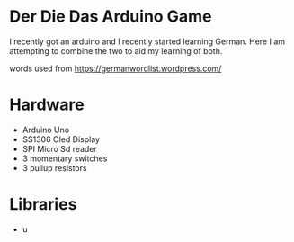 # Der Die Das Arduino Game #

I recently got an arduino and I recently started learning German. Here I am attempting to combine the two
to aid my learning of both.

words used from https://germanwordlist.wordpress.com/

Hardware
======

* Arduino Uno
* SS1306 Oled Display 
* SPI Micro Sd reader
* 3 momentary switches
* 3 pullup resistors


Libraries
======

* u
